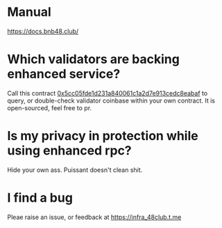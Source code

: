 # Manual
https://docs.bnb48.club/

# Which validators are backing enhanced service?
Call this contract [0x5cc05fde1d231a840061c1a2d7e913cedc8eabaf](https://bscscan.com/address/0x5cc05fde1d231a840061c1a2d7e913cedc8eabaf) to query, or double-check validator coinbase within your own contract.
It is open-sourced, feel free to pr.

# Is my privacy in protection while using enhanced rpc?
Hide your own ass. Puissant doesn't clean shit.

# I find a bug
Pleae raise an issue, or feedback at https://infra_48club.t.me
